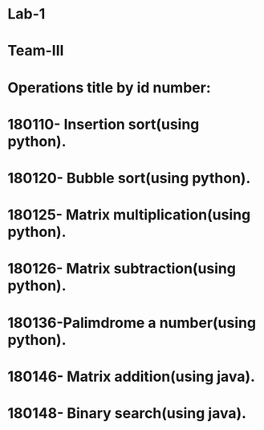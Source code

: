 # Lab-1
# Team-III 

# Operations title by id number:

  # 180110- Insertion sort(using python).
  # 180120- Bubble sort(using python).
  # 180125- Matrix multiplication(using python).
  # 180126- Matrix subtraction(using python).
  # 180136-Palimdrome a number(using python).
  # 180146- Matrix addition(using java).
  # 180148- Binary search(using java).

